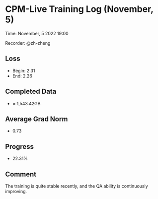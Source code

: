 
# CPM-Live Training Log (November, 5)

Time: November, 5 2022 19:00

Recorder: @zh-zheng

## Loss
- Begin: 2.31
- End: 2.26
	
## Completed Data
- $\approx$ 1,543.42GB

## Average Grad Norm
- 0.73

## Progress
- 22.31%

## Comment

The training is quite stable recently, and the QA ability is continuously improving.

